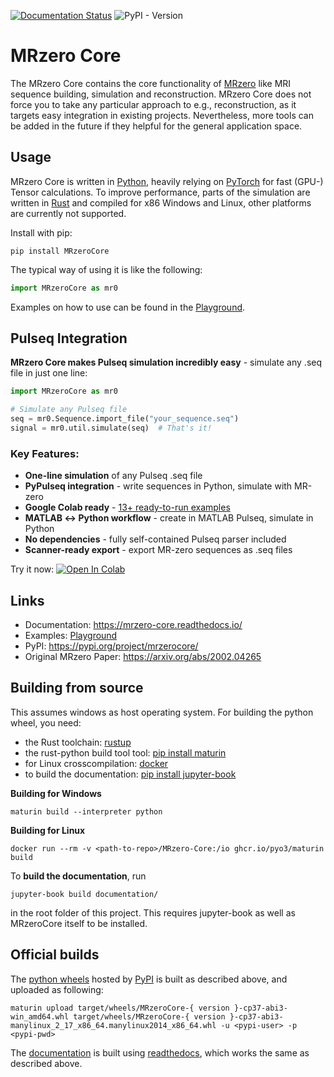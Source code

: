 [![Documentation Status](https://readthedocs.org/projects/mrzero-core/badge/?version=latest)](https://mrzero-core.readthedocs.io/en/latest/?badge=latest)
![PyPI - Version](https://img.shields.io/pypi/v/MRzeroCore)

# MRzero Core

The MRzero Core contains the core functionality of [MRzero](https://arxiv.org/abs/2002.04265) like MRI sequence building, simulation and reconstruction. MRzero Core does not force you to take any particular approach to e.g., reconstruction, as it targets easy integration in existing projects. Nevertheless, more tools can be added in the future if they helpful for the general application space.

## Usage

MRzero Core is written in [Python](https://www.python.org/), heavily relying on [PyTorch](https://pytorch.org/) for fast (GPU-) Tensor calculations.
To improve performance, parts of the simulation are written in [Rust](https://www.rust-lang.org/) and compiled for x86 Windows and Linux, other platforms are currently not supported.

Install with pip:
```
pip install MRzeroCore
```

The typical way of using it is like the following:
```python
import MRzeroCore as mr0
```

Examples on how to use can be found in the [Playground](https://mrzero-core.readthedocs.io/en/latest/playground_mr0/overview.html).

## Pulseq Integration

**MRzero Core makes Pulseq simulation incredibly easy** - simulate any .seq file in just one line:

```python
import MRzeroCore as mr0

# Simulate any Pulseq file
seq = mr0.Sequence.import_file("your_sequence.seq")
signal = mr0.util.simulate(seq)  # That's it!
```

### Key Features:
- **One-line simulation** of any Pulseq .seq file
- **PyPulseq integration** - write sequences in Python, simulate with MR-zero
- **Google Colab ready** - [13+ ready-to-run examples](https://mrzero-core.readthedocs.io/en/latest/playground_mr0/overview.html#code-and-simulate-pypulseq)
- **MATLAB ↔ Python workflow** - create in MATLAB Pulseq, simulate in Python
- **No dependencies** - fully self-contained Pulseq parser included
- **Scanner-ready export** - export MR-zero sequences as .seq files

Try it now: [![Open In Colab](https://colab.research.google.com/assets/colab-badge.svg)](https://colab.research.google.com/github/MRsources/MRzero-Core/blob/main/documentation/playground_mr0/mr0_upload_seq.ipynb)

## Links

- Documentation: https://mrzero-core.readthedocs.io/
- Examples: [Playground](https://mrzero-core.readthedocs.io/en/latest/playground_mr0/overview.html)
- PyPI: https://pypi.org/project/mrzerocore/
- Original MRzero Paper: https://arxiv.org/abs/2002.04265

## Building from source

This assumes windows as host operating system. For building the python wheel, you need:
- the Rust toolchain: [rustup](https://rustup.rs/)
- the rust-python build tool tool: [pip install maturin](https://github.com/PyO3/maturin)
- for Linux crosscompilation: [docker](https://www.docker.com/)
- to build the documentation: [pip install jupyter-book](https://jupyterbook.org/en/stable/intro.html)

**Building for Windows**
```
maturin build --interpreter python
```
**Building for Linux**
```
docker run --rm -v <path-to-repo>/MRzero-Core:/io ghcr.io/pyo3/maturin build
```

To **build the documentation**, run
```
jupyter-book build documentation/
```
in the root folder of this project. This requires jupyter-book as well as MRzeroCore itself to be installed.


## Official builds

The [python wheels](https://pypi.org/project/mrzerocore/) hosted by [PyPI](https://pypi.org/) is built as described above, and uploaded as following:

```
maturin upload target/wheels/MRzeroCore-{ version }-cp37-abi3-win_amd64.whl target/wheels/MRzeroCore-{ version }-cp37-abi3-manylinux_2_17_x86_64.manylinux2014_x86_64.whl -u <pypi-user> -p <pypi-pwd>
```

The [documentation](https://mrzero-core.readthedocs.io/en/latest/intro.html) is built using [readthedocs](https://readthedocs.org/), which works the same as described above.
